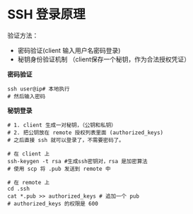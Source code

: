 # SSH 登录原理

验证方法：

* 密码验证(client 输入用户名密码登录)
* 秘钥身份验证机制 （client保存一个秘钥，作为合法授权凭证）



**密码验证**

```shell
ssh user@ip# 本地执行
# 然后输入密码
```



**秘钥登录**

```shell
# 1. client 生成一对秘钥，（公钥和私钥）
# 2. 把公钥放在 remote 授权列表里面 (authorized_keys)
# 之后直接 ssh 就可以登录了，不需要密码了。
```

```shell
# 在 client 上
ssh-keygen -t rsa #生成ssh密钥对，rsa 是加密算法
# 使用 scp 将 .pub 发送到 remote 中

# 在 remote 上
cd .ssh
cat *.pub >> authorized_keys # 追加一个 pub
# authorized_keys 的权限是 600
```

